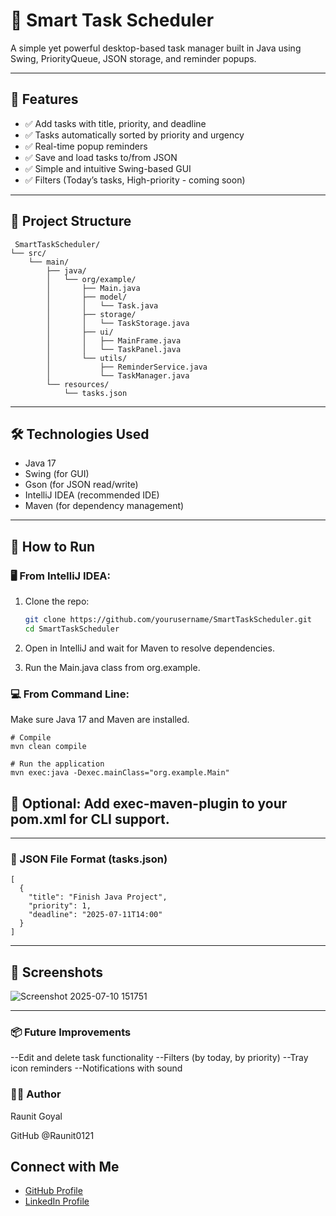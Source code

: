 # 🧠 Smart Task Scheduler

A simple yet powerful desktop-based task manager built in Java using Swing, PriorityQueue, JSON storage, and reminder popups.

---

## 📌 Features

- ✅ Add tasks with title, priority, and deadline
- ✅ Tasks automatically sorted by priority and urgency
- ✅ Real-time popup reminders
- ✅ Save and load tasks to/from JSON
- ✅ Simple and intuitive Swing-based GUI
- ✅ Filters (Today’s tasks, High-priority - coming soon)

---

## 📁 Project Structure

     SmartTaskScheduler/
    └── src/
        └── main/
            ├── java/
            │   └── org/example/
            │       ├── Main.java
            │       ├── model/
            │       │   └── Task.java
            │       ├── storage/
            │       │   └── TaskStorage.java
            │       ├── ui/
            │       │   ├── MainFrame.java
            │       │   └── TaskPanel.java
            │       └── utils/
            │           ├── ReminderService.java
            │           └── TaskManager.java
            └── resources/
                └── tasks.json

---

## 🛠️ Technologies Used

- Java 17
- Swing (for GUI)
- Gson (for JSON read/write)
- IntelliJ IDEA (recommended IDE)
- Maven (for dependency management)

---

## 🚀 How to Run

### 🖥️ From IntelliJ IDEA:

1. Clone the repo:
   ```bash
   git clone https://github.com/yourusername/SmartTaskScheduler.git
   cd SmartTaskScheduler

2. Open in IntelliJ and wait for Maven to resolve dependencies.

3. Run the Main.java class from org.example.

### 💻 From Command Line:

Make sure Java 17 and Maven are installed.

    # Compile
    mvn clean compile
    
    # Run the application
    mvn exec:java -Dexec.mainClass="org.example.Main"

    

## 🔧 Optional: Add exec-maven-plugin to your pom.xml for CLI support.

---

### 📝 JSON File Format (tasks.json)
  
    [
      {
        "title": "Finish Java Project",
        "priority": 1,
        "deadline": "2025-07-11T14:00"
      }
    ]


---


## 🎨 Screenshots

![Screenshot 2025-07-10 151751](https://github.com/user-attachments/assets/32163daa-9287-477a-8cfe-cd6da77a27c2)


---

### 📦 Future Improvements

 --Edit and delete task functionality
 --Filters (by today, by priority)
 --Tray icon reminders
 --Notifications with sound


### 🧑‍💻 Author

Raunit Goyal 

GitHub @Raunit0121


## Connect with Me

- [GitHub Profile](https://github.com/Raunit0121)  
- [LinkedIn Profile](https://www.linkedin.com/in/raunit-kumar-92799926a)

